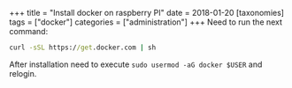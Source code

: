 +++
title = "Install docker on raspberry PI"
date = 2018-01-20
[taxonomies]
tags = ["docker"]
categories = ["administration"]
+++
Need to run the next command:
```bat
curl -sSL https://get.docker.com | sh
```
After installation need to execute `sudo usermod -aG docker $USER` and relogin.